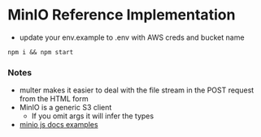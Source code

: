 # MinIO Reference Implementation

- update your env.example to .env with AWS creds and bucket name

```shell
npm i && npm start
```


### Notes
- multer makes it easier to deal with the file stream in the POST request from the HTML form
- MinIO is a generic S3 client
    - If you omit args it will infer the types
- [minio js docs examples](https://github.com/minio/minio-js/tree/master/examples)
